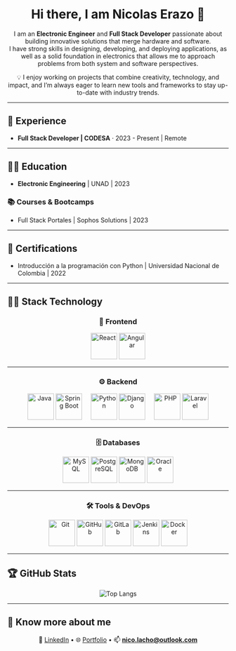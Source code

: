 <div align="center">

# Hi there, I am Nicolas Erazo 👋  

I am an **Electronic Engineer** and **Full Stack Developer** passionate about building innovative solutions that merge hardware and software.  
I have strong skills in designing, developing, and deploying applications, as well as a solid foundation in electronics that allows me to approach problems from both system and software perspectives.  

💡 I enjoy working on projects that combine creativity, technology, and impact, and I’m always eager to learn new tools and frameworks to stay up-to-date with industry trends.  

</div>

---

## 🔨 Experience  
- **Full Stack Developer | CODESA** · 2023 - Present | Remote  

---

## 👨‍🎓 Education  
- **Electronic Engineering** | UNAD | 2023  

### 📚 Courses & Bootcamps  
- Full Stack Portales | Sophos Solutions | 2023  

---

## 📜 Certifications  
- Introducción a la programación con Python | Universidad Nacional de Colombia | 2022  

---

## 👨‍💻 Stack Technology  

<div align="center">

### 🎨 Frontend  
<img src="https://cdn.jsdelivr.net/gh/devicons/devicon/icons/react/react-original.svg" alt="React" width="60"/> 
<img src="https://cdn.jsdelivr.net/gh/devicons/devicon/icons/angularjs/angularjs-original.svg" alt="Angular" width="60"/>

---

### ⚙️ Backend  
<div align="center">

<img src="https://cdn.jsdelivr.net/gh/devicons/devicon/icons/java/java-original.svg" alt="Java" width="60"/> 
<img src="https://cdn.jsdelivr.net/gh/devicons/devicon/icons/spring/spring-original.svg" alt="Spring Boot" width="60"/> &nbsp;&nbsp;&nbsp;
<img src="https://cdn.jsdelivr.net/gh/devicons/devicon/icons/python/python-original.svg" alt="Python" width="60"/> 
<img src="https://cdn.jsdelivr.net/gh/devicons/devicon/icons/django/django-plain.svg" alt="Django" width="60"/> &nbsp;&nbsp;&nbsp;
<img src="https://cdn.jsdelivr.net/gh/devicons/devicon/icons/php/php-original.svg" alt="PHP" width="60"/> 
<img src="https://cdn.worldvectorlogo.com/logos/laravel-2.svg" alt="Laravel" width="60"/>

</div>

---

### 🗄️ Databases  
<img src="https://cdn.jsdelivr.net/gh/devicons/devicon/icons/mysql/mysql-original.svg" alt="MySQL" width="60"/>
<img src="https://cdn.jsdelivr.net/gh/devicons/devicon/icons/postgresql/postgresql-original.svg" alt="PostgreSQL" width="60"/>
<img src="https://cdn.jsdelivr.net/gh/devicons/devicon/icons/mongodb/mongodb-original.svg" alt="MongoDB" width="60"/>
<img src="https://cdn.jsdelivr.net/gh/devicons/devicon/icons/oracle/oracle-original.svg" alt="Oracle" width="60"/>

---

### 🛠️ Tools & DevOps  
<img src="https://cdn.jsdelivr.net/gh/devicons/devicon/icons/git/git-original.svg" alt="Git" width="60"/>
<img src="https://cdn.jsdelivr.net/gh/devicons/devicon/icons/github/github-original.svg" alt="GitHub" width="60"/>
<img src="https://cdn.jsdelivr.net/gh/devicons/devicon/icons/gitlab/gitlab-original.svg" alt="GitLab" width="60"/>
<img src="https://cdn.jsdelivr.net/gh/devicons/devicon/icons/jenkins/jenkins-original.svg" alt="Jenkins" width="60"/>
<img src="https://cdn.jsdelivr.net/gh/devicons/devicon/icons/docker/docker-original.svg" alt="Docker" width="60"/>

</div>

---

## 🏆 GitHub Stats  

<div align="center">

![Top Langs](https://github-readme-stats.vercel.app/api/top-langs/?username=nicolaserazo&layout=compact&theme=radical)  

</div>

---

## 🔗 Know more about me  

<div align="center">

💼 [LinkedIn](https://www.linkedin.com/in/nicolaserazo/) • 🌐 [Portfolio](https://nicopage.onrender.com/) • 📫 **nico.lacho@outlook.com**

</div>
